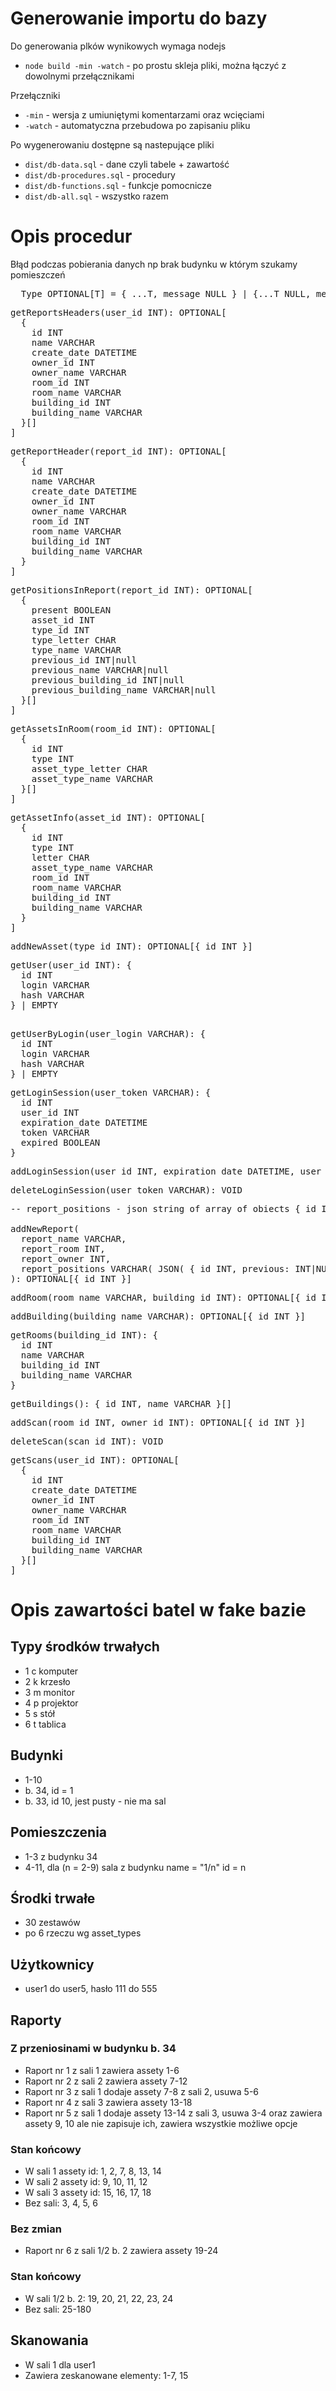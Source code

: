 # Generowanie importu do bazy

Do generowania plków wynikowych wymaga nodejs

- `node build -min -watch` - po prostu skleja pliki, można łączyć z dowolnymi przełącznikami

Przełączniki
- `-min` - wersja z umiuniętymi komentarzami oraz wcięciami
- `-watch` - automatyczna przebudowa po zapisaniu pliku

Po wygenerowaniu dostępne są nastepujące pliki
- `dist/db-data.sql` - dane czyli tabele + zawartość
- `dist/db-procedures.sql` - procedury
- `dist/db-functions.sql` - funkcje pomocnicze
- `dist/db-all.sql` - wszystko razem

# Opis procedur
Błąd podczas pobierania danych np brak budynku w którym szukamy pomieszczeń
<pre>
  Type OPTIONAL[T] = { ...T, message NULL } | {...T NULL, message VARCHAR }
</pre>

<pre>
getReportsHeaders(user_id INT): OPTIONAL[
  {
    id INT
    name VARCHAR
    create_date DATETIME
    owner_id INT
    owner_name VARCHAR
    room_id INT
    room_name VARCHAR
    building_id INT 
    building_name VARCHAR 
  }[]
]
</pre>

<pre>
getReportHeader(report_id INT): OPTIONAL[
  {
    id INT
    name VARCHAR
    create_date DATETIME
    owner_id INT
    owner_name VARCHAR
    room_id INT
    room_name VARCHAR
    building_id INT
    building_name VARCHAR 
  }
]
</pre>

<pre>
getPositionsInReport(report_id INT): OPTIONAL[
  {
    present BOOLEAN
    asset_id INT
    type_id INT
    type_letter CHAR
    type_name VARCHAR
    previous_id INT|null
    previous_name VARCHAR|null
    previous_building_id INT|null
    previous_building_name VARCHAR|null
  }[]
]
</pre>

<pre>
getAssetsInRoom(room_id INT): OPTIONAL[
  {
    id INT
    type INT
    asset_type_letter CHAR
    asset_type_name VARCHAR
  }[]
]
</pre>

<pre>
getAssetInfo(asset_id INT): OPTIONAL[
  {
    id INT
    type INT
    letter CHAR
    asset_type_name VARCHAR
    room_id INT
    room_name VARCHAR
    building_id INT
    building_name VARCHAR
  }
]
</pre>

<pre>
addNewAsset(type_id INT): OPTIONAL[{ id INT }]
</pre>

<pre>
getUser(user_id INT): {
  id INT
  login VARCHAR
  hash VARCHAR
} | EMPTY

</pre>

<pre>
getUserByLogin(user_login VARCHAR): {
  id INT
  login VARCHAR
  hash VARCHAR
} | EMPTY
</pre>

<pre>
getLoginSession(user_token VARCHAR): {
  id INT
  user_id INT
  expiration_date DATETIME
  token VARCHAR
  expired BOOLEAN
}
</pre>

<pre>
addLoginSession(user_id INT, expiration_date DATETIME, user_token VARCHAR): OPTIONAL[{ id INT }]
</pre>

<pre>
deleteLoginSession(user_token VARCHAR): VOID
</pre>

<pre>
-- report_positions - json string of array of obiects { id INT, previous: INT|NULL, present: BOOLEAN }

addNewReport(
  report_name VARCHAR,
  report_room INT,
  report_owner INT,
  report_positions VARCHAR( JSON( { id INT, previous: INT|NULL, present: BOOLEAN } ) )
): OPTIONAL[{ id INT }]
</pre>

<pre>
addRoom(room_name VARCHAR, building_id INT): OPTIONAL[{ id INT }]
</pre>

<pre>
addBuilding(building_name VARCHAR): OPTIONAL[{ id INT }]
</pre>

<pre>
getRooms(building_id INT): {
  id INT
  name VARCHAR
  building_id INT
  building_name VARCHAR
}
</pre>

<pre>
getBuildings(): { id INT, name VARCHAR }[]
</pre>

<pre>
addScan(room_id INT, owner_id INT): OPTIONAL[{ id INT }]
</pre>

<pre>
deleteScan(scan_id INT): VOID
</pre>

<pre>
getScans(user_id INT): OPTIONAL[
  {
    id INT
    create_date DATETIME
    owner_id INT
    owner_name VARCHAR
    room_id INT
    room_name VARCHAR
    building_id INT
    building_name VARCHAR
  }[]
]
</pre>

# Opis zawartości batel w fake bazie

## Typy środków trwałych
- 1 c komputer
- 2 k krzesło
- 3 m monitor
- 4 p projektor
- 5 s stół
- 6 t tablica

## Budynki
- 1-10
- b. 34, id = 1
- b. 33, id 10, jest pusty - nie ma sal

## Pomieszczenia
- 1-3 z budynku 34
- 4-11, dla (n = 2-9) sala z budynku name = "1/n" id = n

## Środki trwałe
- 30 zestawów
- po 6 rzeczu wg asset_types

## Użytkownicy
- user1 do user5, hasło 111 do 555

## Raporty

### Z przeniosinami w budynku b. 34
- Raport nr 1 z sali 1 zawiera assety 1-6
- Raport nr 2 z sali 2 zawiera assety 7-12
- Raport nr 3 z sali 1 dodaje assety 7-8 z sali 2, usuwa 5-6
- Raport nr 4 z sali 3 zawiera assety 13-18
- Raport nr 5 z sali 1 dodaje assety 13-14 z sali 3, usuwa 3-4 oraz zawiera assety 9, 10 ale nie zapisuje ich, zawiera wszystkie możliwe opcje

### Stan końcowy
- W sali 1 assety id: 1, 2, 7, 8, 13, 14
- W sali 2 assety id: 9, 10, 11, 12
- W sali 3 assety id: 15, 16, 17, 18
- Bez sali: 3, 4, 5, 6

### Bez zmian
- Raport nr 6 z sali 1/2 b. 2 zawiera assety 19-24

### Stan końcowy
- W sali 1/2 b. 2: 19, 20, 21, 22, 23, 24
- Bez sali: 25-180

## Skanowania
- W sali 1 dla user1
- Zawiera zeskanowane elementy: 1-7, 15

